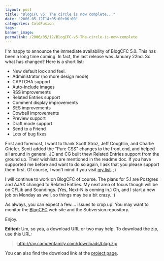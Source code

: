 ```yaml
---
layout: post
title: "BlogCFC v5: The circle is now complete..."
date: "2006-05-12T14:05:00+06:00"
categories: ColdFusion 
tags: 
banner_image: 
permalink: /2006/05/12/BlogCFC-v5-The-circle-is-now-complete
---
```


I'm happy to announce the immediate availability of BlogCFC 5.0. This has been a long time coming. In fact, the last release was January 22nd. So what has changed? Here is a short list:

<ul>
<li>New default look and feel.
<li>Administrator (no more design mode)
<li>CAPTCHA support
<li>Auto-include images
<li>RSS improvements
<li>Related Entries support
<li>Comment display improvements
<li>SES improvements
<li>Cowbell improvements
<li>Preview support
<li>Draft mode support
<li>Send to a Friend
<li>Lots of bug fixes
</ul>

First and foremost, I want to thank Scott Stroz, Jeff Coughlin, and Charlie Griefer. Scott added the "Pure CSS" changes to the front end, and helped all around in general. JC and CG built thew Related Entries support from the ground up. Their wishlists are mentioned in the readme doc. If you have supported me before and want to do so again, I ask that you please support them first. Of course, I won't mind if you visit <a href="http://www.amazon.com/o/registry/2TCL1D08EZEYE">my list</a>. ;)

I will continue to work on BlogCFC of course. The plans for 5.1 are Postgres and AJAX changed to Related Entries. My next area of focus though will be on CFLib and Soundings. (Yes, Next-N is coming in.) Oh, and I start a new job on Monday as well, so things may be a bit crazy. :)

As always, you can expect a few.... issues to crop up. You may want to monitor the <a href="http://www.blogcfc.com">BlogCFC</a> web site and the Subversion repository. 

Enjoy.

<b>Edited:</b> Um, so yea, a download URL or two may help. To download the zip, use this URL:

<blockquote>
<a href="http://ray.camdenfamily.com/downloads/blog.zip">http://ray.camdenfamily.com/downloads/blog.zip</a>
</blockquote>

You can also find the download link at the <a href="http://ray.camdenfamily.com/projects/blogcfc">project page</a>.
